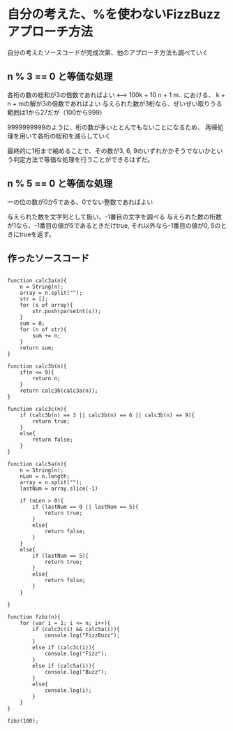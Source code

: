 # 自分の考えた、%を使わないFizzBuzzアプローチ方法

自分の考えたソースコードが完成次第、他のアプローチ方法も調べていく

##  n % 3 == 0 と等価な処理

各桁の数の総和が3の倍数であればよい
<--> 100k + 10 n + 1 m.. における、 k + n + mの解が3の倍数であればよい
与えられた数が3桁なら、ぜいぜい取りうる範囲は1から27だが（100から999）

9999999999のように、桁の数が多いととんでもないことになるため、
再帰処理を用いて各桁の総和を減らしていく

最終的に1桁まで縮めることで、その数が3, 6, 9のいずれかかそうでないかという判定方法で等価な処理を行うことができるはずだ。

## n % 5 == 0 と等価な処理

一の位の数が0か5である、0でない整数であればよい

与えられた数を文字列として扱い、-1番目の文字を調べる
与えられた数の桁数が1なら、-1番目の値が5であるときだけtrue,
それ以外なら-1番目の値が0, 5のときにtrueを返す。

## 作ったソースコード

```JS

function calc3a(n){
    n = String(n);
    array = n.split("");
    str = [];
    for (s of array){
        str.push(parseInt(s));
    }
    sum = 0;
    for (n of str){
        sum += n;
    }
    return sum;
}

function calc3b(n){
    if(n <= 9){
        return n;
    }
    return calc3b(calc3a(n));
}

function calc3c(n){
    if (calc3b(n) == 3 || calc3b(n) == 6 || calc3b(n) == 9){
        return true;
    }
    else{
        return false;
    }
}

function calc5a(n){
    n = String(n);
    nLen = n.length;
    array = n.split("");
    lastNum = array.slice(-1)
    
    if (nLen > 0){
        if (lastNum == 0 || lastNum == 5){
            return true;
        }
        else{
            return false;
        }
    }
    else{
        if (lastNum == 5){
            return true;
        }
        else{
            return false;
        }
    }
    
}

function fzbz(n){
    for (var i = 1; i <= n; i++){
        if (calc3c(i) && calc5a(i)){
            console.log("FizzBuzz");
        }
        else if (calc3c(i)){
            console.log("Fizz");
        }
        else if (calc5a(i)){
            console.log("Buzz");
        }
        else{
            console.log(i);
        }
    }
}

fzbz(100);

```

